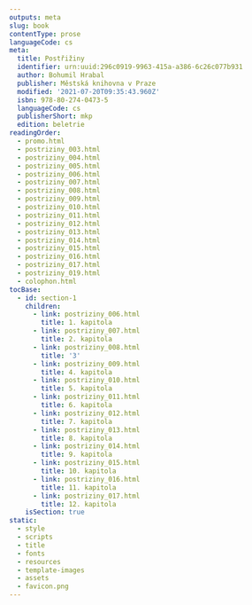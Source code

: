 ```yaml
---
outputs: meta
slug: book
contentType: prose
languageCode: cs
meta:
  title: Postřižiny
  identifier: urn:uuid:296c0919-9963-415a-a386-6c26c077b931
  author: Bohumil Hrabal
  publisher: Městská knihovna v Praze
  modified: '2021-07-20T09:35:43.960Z'
  isbn: 978-80-274-0473-5
  languageCode: cs
  publisherShort: mkp
  edition: beletrie
readingOrder:
  - promo.html
  - postriziny_003.html
  - postriziny_004.html
  - postriziny_005.html
  - postriziny_006.html
  - postriziny_007.html
  - postriziny_008.html
  - postriziny_009.html
  - postriziny_010.html
  - postriziny_011.html
  - postriziny_012.html
  - postriziny_013.html
  - postriziny_014.html
  - postriziny_015.html
  - postriziny_016.html
  - postriziny_017.html
  - postriziny_019.html
  - colophon.html
tocBase:
  - id: section-1
    children:
      - link: postriziny_006.html
        title: 1. kapitola
      - link: postriziny_007.html
        title: 2. kapitola
      - link: postriziny_008.html
        title: '3'
      - link: postriziny_009.html
        title: 4. kapitola
      - link: postriziny_010.html
        title: 5. kapitola
      - link: postriziny_011.html
        title: 6. kapitola
      - link: postriziny_012.html
        title: 7. kapitola
      - link: postriziny_013.html
        title: 8. kapitola
      - link: postriziny_014.html
        title: 9. kapitola
      - link: postriziny_015.html
        title: 10. kapitola
      - link: postriziny_016.html
        title: 11. kapitola
      - link: postriziny_017.html
        title: 12. kapitola
    isSection: true
static:
  - style
  - scripts
  - title
  - fonts
  - resources
  - template-images
  - assets
  - favicon.png
---
```

